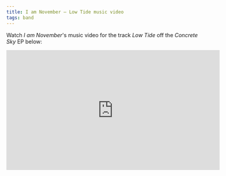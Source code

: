 ```yaml
---
title: I am November — Low Tide music video
tags: band
---
```


Watch *I am November*'s music video for the track *Low Tide* off the *Concrete Sky* EP below:

<iframe width="560" height="315" src="https://www.youtube.com/embed/hhjFmh4D0e0" title="YouTube video player" frameborder="0" allow="accelerometer; autoplay; clipboard-write; encrypted-media; gyroscope; picture-in-picture" allowfullscreen></iframe>

